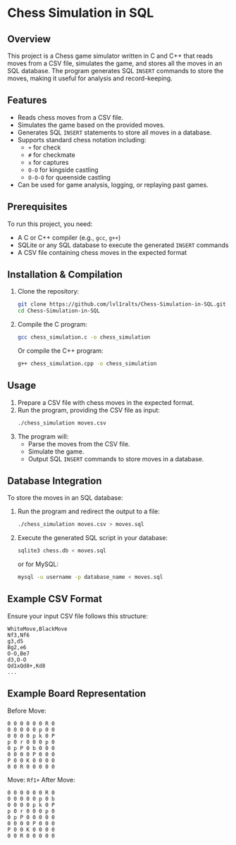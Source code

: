 # Chess Simulation in SQL

## Overview
This project is a Chess game simulator written in C and C++ that reads moves from a CSV file, simulates the game, and stores all the moves in an SQL database. The program generates SQL `INSERT` commands to store the moves, making it useful for analysis and record-keeping.

## Features
- Reads chess moves from a CSV file.
- Simulates the game based on the provided moves.
- Generates SQL `INSERT` statements to store all moves in a database.
- Supports standard chess notation including:
  - `+` for check
  - `#` for checkmate
  - `x` for captures
  - `O-O` for kingside castling
  - `O-O-O` for queenside castling
- Can be used for game analysis, logging, or replaying past games.

## Prerequisites
To run this project, you need:
- A C or C++ compiler (e.g., `gcc`, `g++`)
- SQLite or any SQL database to execute the generated `INSERT` commands
- A CSV file containing chess moves in the expected format

## Installation & Compilation
1. Clone the repository:
   ```sh
   git clone https://github.com/lvl1ralts/Chess-Simulation-in-SQL.git
   cd Chess-Simulation-in-SQL
   ```
2. Compile the C program:
   ```sh
   gcc chess_simulation.c -o chess_simulation
   ```
   Or compile the C++ program:
   ```sh
   g++ chess_simulation.cpp -o chess_simulation
   ```

## Usage
1. Prepare a CSV file with chess moves in the expected format.
2. Run the program, providing the CSV file as input:
   ```sh
   ./chess_simulation moves.csv
   ```
3. The program will:
   - Parse the moves from the CSV file.
   - Simulate the game.
   - Output SQL `INSERT` commands to store moves in a database.

## Database Integration
To store the moves in an SQL database:
1. Run the program and redirect the output to a file:
   ```sh
   ./chess_simulation moves.csv > moves.sql
   ```
2. Execute the generated SQL script in your database:
   ```sh
   sqlite3 chess.db < moves.sql
   ```
   or for MySQL:
   ```sh
   mysql -u username -p database_name < moves.sql
   ```

## Example CSV Format
Ensure your input CSV file follows this structure:
```
WhiteMove,BlackMove
Nf3,Nf6
g3,d5
Bg2,e6
O-O,Be7
d3,O-O
Qd1xQd8+,Kd8
...
```

## Example Board Representation
Before Move:
```
0 0 0 0 0 0 R 0
0 0 0 0 0 p 0 0
0 0 0 0 p k 0 P
p 0 r 0 0 0 p 0
0 p P 0 b 0 0 0
0 0 0 0 P 0 0 0
P 0 0 K 0 0 0 0
0 0 R 0 0 0 0 0
```
Move: `Rf1+`
After Move:
```
0 0 0 0 0 0 R 0
0 0 0 0 0 p 0 b
0 0 0 0 p k 0 P
p 0 r 0 0 0 p 0
0 p P 0 0 0 0 0
0 0 0 0 P 0 0 0
P 0 0 K 0 0 0 0
0 0 R 0 0 0 0 0
```

